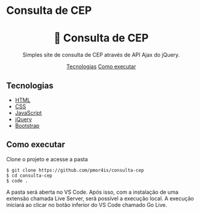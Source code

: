 # Consulta de CEP

<div align="center">

# :rocket: Consulta de CEP
Simples site de consulta de CEP através de API Ajax do jQuery.

[Tecnologias](#tecnologias)
[Como executar](#como-executar)

</div>

## Tecnologias
* [HTML](https://developer.mozilla.org/en-US/docs/Web/HTML)
* [CSS](https://developer.mozilla.org/pt-BR/docs/Web/CSS)
* [JavaScript](https://developer.mozilla.org/pt-BR/docs/Web/JavaScript)
* [jQuery](https://api.jquery.com/)
* [Bootstrap](https://getbootstrap.com/)

## Como executar
Clone o projeto e acesse a pasta
~~~ shell
$ git clone https://github.com/pmor4is/consulta-cep
$ cd consulta-cep
$ code .
~~~

A pasta será aberta no VS Code. Após isso, com a instalação de uma extensão chamada Live Server, será possível a execução local. A execução iniciará ao clicar no botão inferior do VS Code chamado Go Live.